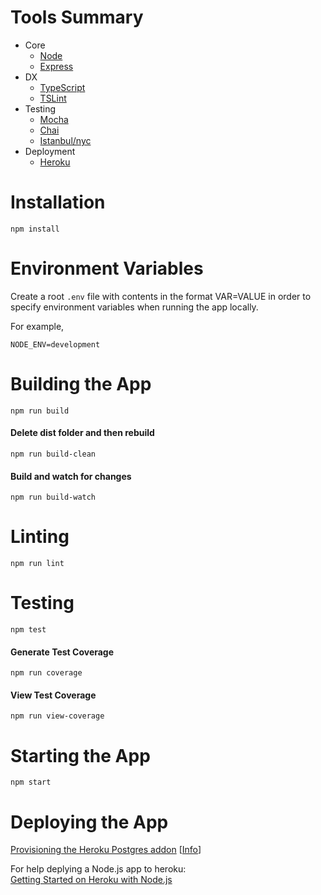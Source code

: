 Tools Summary
============
* Core
    * [Node](https://nodejs.org/api/)
    * [Express](https://expressjs.com/)
* DX
    * [TypeScript](https://www.typescriptlang.org/docs/home.html)
    * [TSLint](https://palantir.github.io/tslint/rules/)
* Testing
    * [Mocha](https://mochajs.org/)
    * [Chai](http://www.chaijs.com/api/bdd/)
    * [Istanbul/nyc](https://www.npmjs.com/package/nyc)
* Deployment
    * [Heroku](https://heroku.com/)

Installation
============
`npm install`

Environment Variables
============

Create a root `.env` file with contents in the format VAR=VALUE in order to specify environment variables when running the app locally.

For example,
```
NODE_ENV=development
```

Building the App
============
`npm run build`

#### Delete dist folder and then rebuild
`npm run build-clean`

#### Build and watch for changes
`npm run build-watch`

Linting
============
`npm run lint`

Testing
============
`npm test`

#### Generate Test Coverage
`npm run coverage`

#### View Test Coverage
`npm run view-coverage`

Starting the App
============

`npm start`

Deploying the App
============
[Provisioning the Heroku Postgres addon](https://devcenter.heroku.com/articles/heroku-postgresql#provisioning-heroku-postgres) [[Info](https://elements.heroku.com/addons/heroku-postgresql)] 


For help deplying a Node.js app to heroku:\
[Getting Started on Heroku with Node.js](https://devcenter.heroku.com/articles/getting-started-with-nodejs)